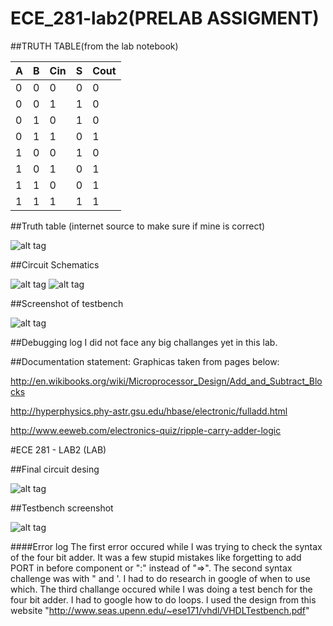 ECE_281-lab2(PRELAB ASSIGMENT)
============




##TRUTH TABLE(from the lab notebook)

| A | B |Cin| S |Cout|
|---|---|---|---|----|
| 0 | 0 | 0 | 0 | 0  |
| 0 | 0 | 1 | 1 | 0  |
| 0 | 1 | 0 | 1 | 0  |
| 0 | 1 | 1 | 0 | 1  |
| 1 | 0 | 0 | 1 | 0  |
| 1 | 0 | 1 | 0 | 1  |
| 1 | 1 | 0 | 0 | 1  |
| 1 | 1 | 1 | 1 | 1  |


##Truth table (internet source to make sure if mine is correct)

![alt tag](http://s27.postimg.org/ymgnjober/fulladd.gif)

##Circuit Schematics

![alt tag](http://s12.postimg.org/r477rdkl9/300px_1_bit_full_adder_svg.png)
![alt tag](http://s9.postimg.org/dzq2mwotr/1_bit_adder_1318310926_462_207.png)


##Screenshot of testbench

![alt tag](http://s3.postimg.org/wqmnx4l9f/lab_2d_jn_testbench.png)

##Debugging log
I did not face any big challanges yet in this lab.

##Documentation statement:
Graphicas taken from pages below:

http://en.wikibooks.org/wiki/Microprocessor_Design/Add_and_Subtract_Blocks

http://hyperphysics.phy-astr.gsu.edu/hbase/electronic/fulladd.html

http://www.eeweb.com/electronics-quiz/ripple-carry-adder-logic

#ECE 281 - LAB2 (LAB)

##Final circuit desing

![alt tag](http://s9.postimg.org/ew2hy2qsf/2014_02_13_20_56_10.jpg)

##Testbench screenshot

![alt tag](http://s27.postimg.org/3v2xjo003/screenshot_final.png)

####Error log
The first error occured while I was trying to check the syntax of the four bit adder. It was a few stupid mistakes like forgetting to add PORT in before component or ":" instead of "=>".
The second syntax challenge was with " and '. I had to do research in google of when to use which.
The third challange occured while I was doing a test bench for the four bit adder. I had to google how to do loops. I used the design from this website "http://www.seas.upenn.edu/~ese171/vhdl/VHDLTestbench.pdf"

